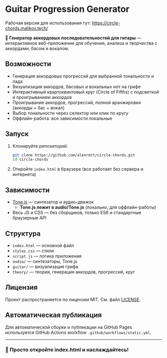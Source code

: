 # Guitar Progression Generator

Рабочая версия для использования тут: https://circle-chords.malikov.tech/

🎸 **Генератор аккордовых последовательностей для гитары** — интерактивное веб-приложение для обучения, анализа и творчества с аккордами, басом и вокалом.

## Возможности
- Генерация аккордовых прогрессий для выбранной тональности и лада
- Визуализация аккордов, басовых и вокальных нот на грифе
- Интерактивный квартоквинтовый круг (Circle of Fifths) с подсветкой и проигрыванием аккордов
- Проигрывание аккордов, прогрессий, полной аранжировки (аккорды + бас + вокал)
- Выбор тональности через селектор или клик по кругу
- Оффлайн-работа: все зависимости локальные

## Запуск
1. Клонируйте репозиторий:
   ```sh
   git clone https://github.com/alexrett/circle-chords.git
   cd circle-chords
   ```
2. Откройте `index.html` в браузере (все работает без сервера и интернета)

## Зависимости
- [Tone.js](https://tonejs.github.io/) — синтезатор и аудио-движок
  - **Tone.js лежит в audio/Tone.js** (локально, для оффлайн-работы)
- Весь JS и CSS — без сборщиков, только ES6 и стандартные браузерные API

## Структура
- `index.html` — основной файл
- `styles.css` — стили
- `script.js` — логика приложения
- `audio/` — синтезаторы, Tone.js
- `guitar/` — визуализация грифа
- `theory/` — теория, генерация аккордов, прогрессий, круг

## Лицензия
Проект распространяется по лицензии MIT. См. файл [LICENSE](LICENSE).

## Автоматическая публикация
Для автоматической сборки и публикации на GitHub Pages используется GitHub Actions workflow `.github/workflows/static.yml`.


---

### 🚀 Просто откройте index.html и наслаждайтесь!

